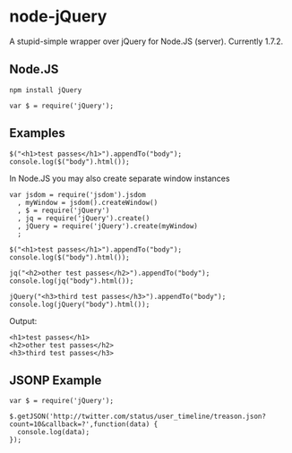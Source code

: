 # node-jQuery

A stupid-simple wrapper over jQuery for Node.JS (server). Currently 1.7.2.

## Node.JS

    npm install jQuery

    var $ = require('jQuery');

## Examples

    $("<h1>test passes</h1>").appendTo("body");
    console.log($("body").html());

In Node.JS you may also create separate window instances

    var jsdom = require('jsdom').jsdom
      , myWindow = jsdom().createWindow()
      , $ = require('jQuery')
      , jq = require('jQuery').create()
      , jQuery = require('jQuery').create(myWindow)
      ;

    $("<h1>test passes</h1>").appendTo("body");
    console.log($("body").html());

    jq("<h2>other test passes</h2>").appendTo("body");
    console.log(jq("body").html());

    jQuery("<h3>third test passes</h3>").appendTo("body");
    console.log(jQuery("body").html());

Output:

    <h1>test passes</h1>
    <h2>other test passes</h2>
    <h3>third test passes</h3>

## JSONP Example

    var $ = require('jQuery');

    $.getJSON('http://twitter.com/status/user_timeline/treason.json?count=10&callback=?',function(data) {
      console.log(data);
    });
